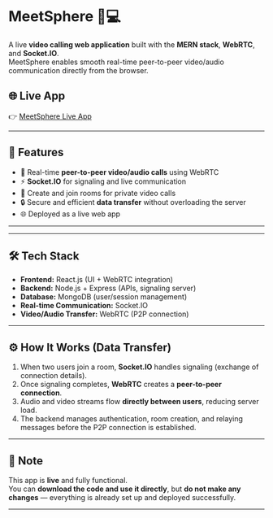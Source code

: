 # MeetSphere 🎥💻  
A live **video calling web application** built with the **MERN stack**, **WebRTC**, and **Socket.IO**.  
MeetSphere enables smooth real-time peer-to-peer video/audio communication directly from the browser.  

## 🌐 Live App  
👉 [MeetSphere Live App](https://newmeetsphere-video-call-app-1-frontend.onrender.com/)  

---

## 🚀 Features  
- 🔗 Real-time **peer-to-peer video/audio calls** using WebRTC  
- ⚡ **Socket.IO** for signaling and live communication  
- 👥 Create and join rooms for private video calls  
- 🔒 Secure and efficient **data transfer** without overloading the server  
- 🌐 Deployed as a live web app  

---



---

## 🛠️ Tech Stack  
- **Frontend:** React.js (UI + WebRTC integration)  
- **Backend:** Node.js + Express (APIs, signaling server)  
- **Database:** MongoDB (user/session management)  
- **Real-time Communication:** Socket.IO  
- **Video/Audio Transfer:** WebRTC (P2P connection)  

---

## ⚙️ How It Works (Data Transfer)  
1. When two users join a room, **Socket.IO** handles signaling (exchange of connection details).  
2. Once signaling completes, **WebRTC** creates a **peer-to-peer connection**.  
3. Audio and video streams flow **directly between users**, reducing server load.  
4. The backend manages authentication, room creation, and relaying messages before the P2P connection is established.  

---
## 📝 Note  
This app is **live** and fully functional.  
You can **download the code and use it directly**, but **do not make any changes** — everything is already set up and deployed successfully.





---


